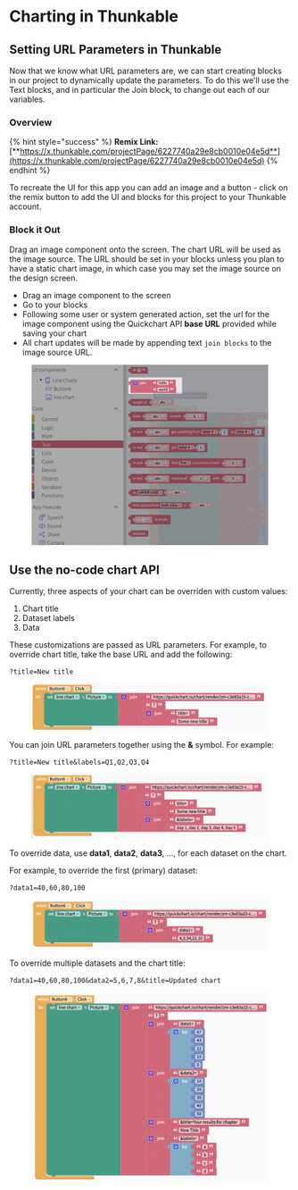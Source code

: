 # Charting in Thunkable

## Setting URL Parameters in Thunkable

Now that we know what URL parameters are, we can start creating blocks in our project to dynamically update the parameters. To do this we'll use the Text blocks, and in particular the Join block, to change out each of our variables.

### Overview

{% hint style="success" %}
**Remix Link:** [**https://x.thunkable.com/projectPage/6227740a29e8cb0010e04e5d**](https://x.thunkable.com/projectPage/6227740a29e8cb0010e04e5d)
{% endhint %}

To recreate the UI for this app you can add an image and a button - click on the remix button to add the UI and blocks for this project to your Thunkable account.

### Block it Out

Drag an image component onto the screen. The chart URL will be used as the image source. The URL should be set in your blocks unless you plan to have a static chart image, in which case you may set the image source on the design screen.&#x20;

* Drag an image component to the screen
* Go to your blocks
* Following some user or system generated action, set the url for the image component using the Quickchart API **base URL** provided while saving your chart
* All chart updates will be made by appending text `join blocks` to the image source URL.&#x20;

<figure><img src="../../.gitbook/assets/Charting in Thunkable  Blocking it out.png" alt=""><figcaption></figcaption></figure>

## Use the no-code chart API <a href="#use-the-no-code-chart-api" id="use-the-no-code-chart-api"></a>

Currently, three aspects of your chart can be overriden with custom values:

1. Chart title
2. Dataset labels
3. Data

These customizations are passed as URL parameters. For example, to override chart title, take the base URL and add the following:

```
?title=New title
```

<figure><img src="../../.gitbook/assets/Charting in Thunkable  use no code 1.png" alt=""><figcaption></figcaption></figure>

You can join URL parameters together using the **&** symbol. For example:

```
?title=New title&labels=Q1,Q2,Q3,Q4
```

<figure><img src="../../.gitbook/assets/Charting in Thunkable  use no code 2.png" alt=""><figcaption></figcaption></figure>

To override data, use **data1**, **data2**, **data3**, …, for each dataset on the chart.

For example, to override the first (primary) dataset:

```
?data1=40,60,80,100
```

<figure><img src="../../.gitbook/assets/Charting in Thunkable  use no code 3.png" alt=""><figcaption></figcaption></figure>

To override multiple datasets and the chart title:

```
?data1=40,60,80,100&data2=5,6,7,8&title=Updated chart

```

<figure><img src="../../.gitbook/assets/Charting in Thunkable  use no code 4.png" alt=""><figcaption></figcaption></figure>

